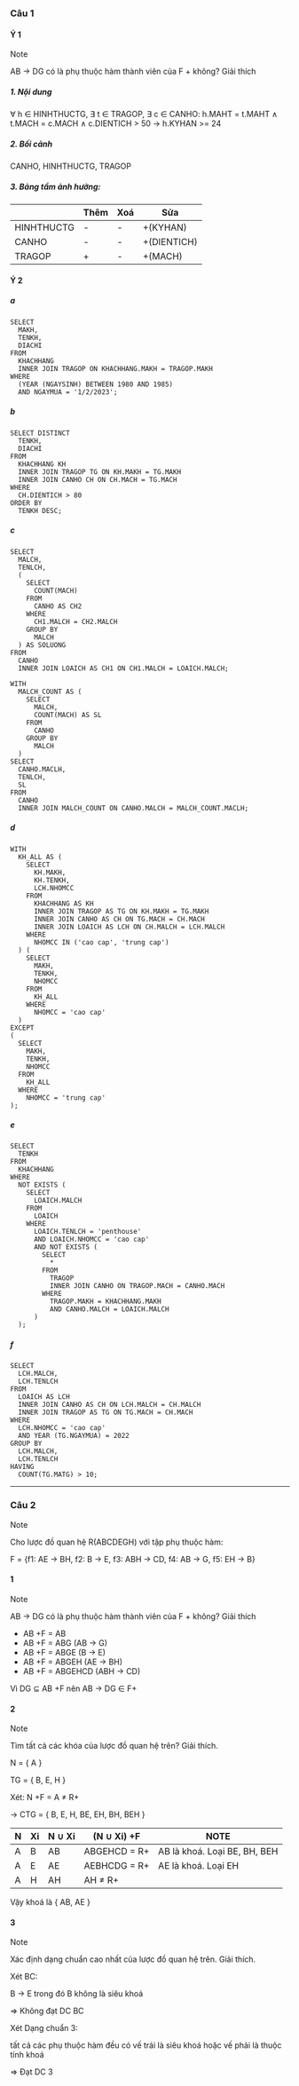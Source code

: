 ### Câu 1

#### Ý 1

> [!NOTE]
>
> AB → DG có là phụ thuộc hàm thành viên của F + không? Giải thích

##### 1. Nội dung

∀ h ∈ HINHTHUCTG, ∃ t ∈ TRAGOP, ∃ c ∈ CANHO: h.MAHT = t.MAHT ∧ t.MACH = c.MACH ∧ c.DIENTICH > 50 → h.KYHAN >= 24

##### 2. Bối cảnh

CANHO, HINHTHUCTG, TRAGOP

##### 3. Bảng tầm ảnh hưởng:

|            | Thêm | Xoá | Sửa         |
| ---------- | ---- | --- | ----------- |
| HINHTHUCTG | -    | -   | +(KYHAN)    |
| CANHO      | -    | -   | +(DIENTICH) |
| TRAGOP     | +    | -   | +(MACH)     |

#### Ý 2

##### a

```tsql
SELECT
  MAKH,
  TENKH,
  DIACHI
FROM
  KHACHHANG
  INNER JOIN TRAGOP ON KHACHHANG.MAKH = TRAGOP.MAKH
WHERE
  (YEAR (NGAYSINH) BETWEEN 1980 AND 1985)
  AND NGAYMUA = '1/2/2023';
```

##### b

```tsql
SELECT DISTINCT
  TENKH,
  DIACHI
FROM
  KHACHHANG KH
  INNER JOIN TRAGOP TG ON KH.MAKH = TG.MAKH
  INNER JOIN CANHO CH ON CH.MACH = TG.MACH
WHERE
  CH.DIENTICH > 80
ORDER BY
  TENKH DESC;
```

##### c

```tsql
SELECT
  MALCH,
  TENLCH,
  (
    SELECT
      COUNT(MACH)
    FROM
      CANHO AS CH2
    WHERE
      CH1.MALCH = CH2.MALCH
    GROUP BY
      MALCH
  ) AS SOLUONG
FROM
  CANHO
  INNER JOIN LOAICH AS CH1 ON CH1.MALCH = LOAICH.MALCH;
```

```tsql
WITH
  MALCH_COUNT AS (
    SELECT
      MALCH,
      COUNT(MACH) AS SL
    FROM
      CANHO
    GROUP BY
      MALCH
  )
SELECT
  CANHO.MACLH,
  TENLCH,
  SL
FROM
  CANHO
  INNER JOIN MALCH_COUNT ON CANHO.MALCH = MALCH_COUNT.MACLH;
```

##### d

```tsql
WITH
  KH_ALL AS (
    SELECT
      KH.MAKH,
      KH.TENKH,
      LCH.NHOMCC
    FROM
      KHACHHANG AS KH
      INNER JOIN TRAGOP AS TG ON KH.MAKH = TG.MAKH
      INNER JOIN CANHO AS CH ON TG.MACH = CH.MACH
      INNER JOIN LOAICH AS LCH ON CH.MALCH = LCH.MALCH
    WHERE
      NHOMCC IN ('cao cap', 'trung cap')
  ) (
    SELECT
      MAKH,
      TENKH,
      NHOMCC
    FROM
      KH_ALL
    WHERE
      NHOMCC = 'cao cap'
  )
EXCEPT
(
  SELECT
    MAKH,
    TENKH,
    NHOMCC
  FROM
    KH_ALL
  WHERE
    NHOMCC = 'trung cap'
);
```

##### e

```tsql
SELECT
  TENKH
FROM
  KHACHHANG
WHERE
  NOT EXISTS (
    SELECT
      LOAICH.MALCH
    FROM
      LOAICH
    WHERE
      LOAICH.TENLCH = 'penthouse'
      AND LOAICH.NHOMCC = 'cao cap'
      AND NOT EXISTS (
        SELECT
          *
        FROM
          TRAGOP
          INNER JOIN CANHO ON TRAGOP.MACH = CANHO.MACH
        WHERE
          TRAGOP.MAKH = KHACHHANG.MAKH
          AND CANHO.MALCH = LOAICH.MALCH
      )
  );
```

##### f

```tsql
SELECT
  LCH.MALCH,
  LCH.TENLCH
FROM
  LOAICH AS LCH
  INNER JOIN CANHO AS CH ON LCH.MALCH = CH.MALCH
  INNER JOIN TRAGOP AS TG ON TG.MACH = CH.MACH
WHERE
  LCH.NHOMCC = 'cao cap'
  AND YEAR (TG.NGAYMUA) = 2022
GROUP BY
  LCH.MALCH,
  LCH.TENLCH
HAVING
  COUNT(TG.MATG) > 10;
```

---

### Câu 2

> [!NOTE]
>
> Cho lược đồ quan hệ R(ABCDEGH) với tập phụ thuộc hàm:
>
> F = {f1: AE → BH, f2: B → E, f3: ABH → CD, f4: AB → G, f5: EH → B}

#### 1

> [!NOTE]
>
> AB → DG có là phụ thuộc hàm thành viên của F + không? Giải thích

- AB +F = AB
- AB +F = ABG (AB -> G)
- AB +F = ABGE (B -> E)
- AB +F = ABGEH (AE -> BH)
- AB +F = ABGEHCD (ABH -> CD)

Vì DG ⊆ AB +F nên AB -> DG ∈ F+

#### 2

> [!NOTE]
>
> Tìm tất cả các khóa của lược đồ quan hệ trên? Giải thích.

N = { A }

TG = { B, E, H }

Xét: N +F = A ≠ R+

→ CTG = { B, E, H, BE, EH, BH, BEH }

| N   | Xi  | N ∪ Xi | (N ∪ Xi) +F  | NOTE                         |
| --- | --- | ------ | ------------ | ---------------------------- |
| A   | B   | AB     | ABGEHCD = R+ | AB là khoá. Loại BE, BH, BEH |
| A   | E   | AE     | AEBHCDG = R+ | AE là khoá. Loại EH          |
| A   | H   | AH     | AH ≠ R+      |                              |

Vậy khoá là { AB, AE }

#### 3

> [!NOTE]
>
> Xác định dạng chuẩn cao nhất của lược đồ quan hệ trên. Giải thích.

Xét BC:

B → E trong đó B không là siêu khoá

=> Không đạt DC BC

Xét Dạng chuẩn 3:

tất cả các phụ thuộc hàm đều có vế trái là siêu khoá hoặc vế phải là thuộc tính khoá

=> Đạt DC 3
